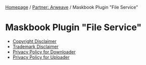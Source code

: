 [Homepage](../../) / [Partner: Arweave](../) / Maskbook Plugin "File Service"

# Maskbook Plugin "File Service"

- [Copyright Disclaimer](copyright-disclaimer.md)
- [Trademark Disclaimer](trademark-disclaimer.md)
- [Privacy Policy for Downloader](privacy-policy-downloader.md)
- [Privacy Policy for Uploader](privacy-policy-uploader.md)
